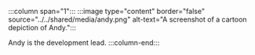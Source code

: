 :::column span="1":::
:::image type="content" border="false" source="../../shared/media/andy.png" alt-text="A screenshot of a cartoon depiction of Andy.":::

Andy is the development lead.
:::column-end:::